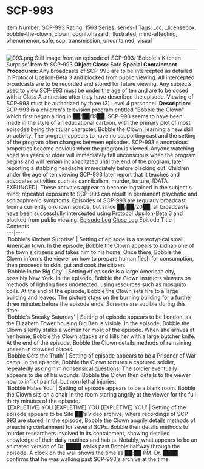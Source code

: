 # SCP-993
Item Number: SCP-993
Rating: 1563
Series: series-1
Tags: _cc, _licensebox, bobble-the-clown, clown, cognitohazard, illustrated, mind-affecting, phenomenon, safe, scp, transmission, uncontained, visual

---

![993.png](https://scp-wiki.wdfiles.com/local--files/scp-993/993.png)
Still image from an episode of SCP-993: 'Bobble's Kitchen Surprise'
**Item #:** SCP-993
**Object Class:** Safe
**Special Containment Procedures:** Any broadcasts of SCP-993 are to be intercepted as detailed in Protocol Upsilon-Beta 3 and blocked from public viewing. All intercepted broadcasts are to be recorded and stored for future viewing. Any subjects used to view SCP-993 must be under the age of ten and are to be dosed with a Class A amnesiac after they have described the episode.
Viewing of SCP-993 must be authorized by three (3) Level 4 personnel.
**Description:** SCP-993 is a children's television program entitled "Bobble the Clown" which first began airing in ██/██/19██. SCP-993 seems to have been made in the style of an educational cartoon, with the primary plot of most episodes being the titular character, Bobble the Clown, learning a new skill or activity. The program appears to have no supporting cast and the setting of the program often changes between episodes.
SCP-993's anomalous properties become obvious when the program is viewed. Anyone watching aged ten years or older will immediately fall unconscious when the program begins and will remain incapacitated until the end of the program, later reporting a stabbing headache immediately before blacking out.
Children under the age of ten viewing SCP-993 later report that it teaches and advocates activities such as cannibalism, murder, torture, [DATA EXPUNGED]. These activities appear to become ingrained in the subject's mind; repeated exposure to SCP-993 can result in permanent psychotic and schizophrenic symptoms.
Episodes of SCP-993 are regularly broadcast from a currently unknown source, but since ██/██/20██, all broadcasts have been successfully intercepted using Protocol Upsilon-Beta 3 and blocked from public viewing.
[Episode Log](javascript:;)
[Close Log](javascript:;)
Episode Title | Contents  
---|---  
'Bobble's Kitchen Surprise' | Setting of episode is a stereotypical small American town. In the episode, Bobble the Clown appears to kidnap one of the town's citizens and takes him to his home. Once there, Bobble the Clown informs the viewer on how to prepare human flesh for consumption, then proceeds to skin, gut and cook the citizen.  
'Bobble in the Big City' | Setting of episode is a large American city, possibly New York. In the episode, Bobble the Clown instructs viewers on methods of lighting fires undetected, using resources such as mosquito coils. At the end of the episode, Bobble the Clown sets fire to a large building and leaves. The picture stays on the burning building for a further three minutes before the episode ends. Screams are audible during this time.  
'Bobble's Sneaky Saturday' | Setting of episode appears to be London, as the Elizabeth Tower housing Big Ben is visible. In the episode, Bobble the Clown silently stalks a woman for most of the episode. When she arrives at her home, Bobble the Clown attacks and kills her with a large butcher knife. At the end of the episode, Bobble the Clown details methods of remaining unseen in crowded places.  
'Bobble Gets the Truth' | Setting of episode appears to be a Prisoner of War camp. In the episode, Bobble the Clown tortures a captured soldier, repeatedly asking him nonsensical questions. The soldier eventually appears to die of his wounds. Bobble the Clown then details to the viewer how to inflict painful, but non-lethal injuries.  
'Bobble Hates You' | Setting of episode appears to be a blank room. Bobble the Clown sits on a chair in the room staring angrily at the viewer for the full thirty minutes of the episode.  
'[EXPLETIVE] YOU [EXPLETIVE] YOU [EXPLETIVE] YOU' | Setting of the episode appears to be Site ██'s video archive, where recordings of SCP-993 are stored. In the episode, Bobble the Clown angrily details methods of breaching containment for several SCPs. Bobble then details methods to murder researchers involved in its containment, showing detailed knowledge of their daily routines and habits. Notably, what appears to be an animated version of Dr. ████ walks past Bobble halfway through the episode. A clock on the wall shows the time as ██:██ PM. Dr. ████ confirms that he was walking past SCP-993's archive at the time.